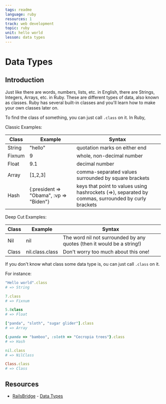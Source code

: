 ```yaml
---
tags: readme
language: ruby
resources: 1
track: web development
topic: ruby
unit: hello world
lesson: data types
---
```


# Data Types

## Introduction

Just like there are words, numbers, lists, etc. in English, there are Strings, Integers, Arrays, etc. in Ruby. These are different types of data, also known as classes. Ruby has several built-in classes and you'll learn how to make your own classes later on.

To find the class of something, you can just call `.class` on it. In Ruby,

Classic Examples:

| Class | Example | Syntax |
|-------|---------|--------|
| String | "hello" | quotation marks on either end |
| Fixnum | 9 | whole, non-decimal number |
| Float | 9.1 | decimal number |
| Array | [1,2,3] | comma-separated values surrounded by square brackets
| Hash  | {:president => "Obama", :vp => "Biden"} | keys that point to values using hashrockets (=>), separated by commas, surrounded by curly brackets

Deep Cut Examples:

| Class | Example | Syntax |
|-------|---------|--------|
| Nil | nil | The word nil not surrounded by any quotes (then it would be a string!)|
| Class | nil.class.class | Don't worry too much about this one!

If you don't know what class some data type is, ou can just call `.class` on it. 

For instance:
```ruby
"Hello world".class
# => String

7.class
# => Fixnum

5.8class
# => Float

["panda", "sloth", "sugar glider"].class
# => Array

{:panda => "bamboo", :sloth => "Cecropia trees"}.class
# => Hash

nil.class
# => NilClass

Class.class
# => Class
```

## Resources
* [RailsBridge](http://docs.railsbridge.org) - [Data Types](http://docs.railsbridge.org/ruby/datatypes)
